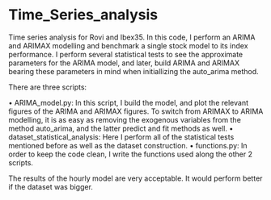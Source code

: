# Time_Series_analysis
Time series analysis for Rovi and Ibex35. In this code, I perform an ARIMA and ARIMAX modelling and benchmark a single stock model to its index performance. 
I perform several statistical tests to see the approximate parameters for the ARIMA model, and later, build ARIMA and ARIMAX bearing these parameters in mind 
when initiallizing the auto_arima method. 

There are three scripts:

•	ARIMA_model.py: In this script, I build the model, and plot the relevant figures of the ARIMA and ARIMAX figures. To switch from ARIMAX to ARIMA modelling, 
it is as easy as removing the exogenous variables from the method auto_arima, and the latter predict and fit methods as well.
•	dataset_statistical_analysis: Here I perform all of the statistical tests mentioned before as well as the dataset construction.
•	functions.py: In order to keep the code clean, I write the functions used along the other 2 scripts.


The results of the hourly model are very acceptable. It would perform better if the dataset was bigger.
